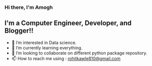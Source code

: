 ### Hi there, I'm Amogh 

## I'm a Computer Engineer, Developer, and Blogger!!

- 👀 I’m interested in Data science.
- 🌱 I’m currently learning everything.
- 💞️ I’m looking to collaborate on different python package repository.
- 📫 How to reach me using : rohitkawle810@gmail.com


<!---
amogh9594/amogh9594 is a ✨ special ✨ repository because its `README.md` (this file) appears on your GitHub profile.
You can click the Preview link to take a look at your changes.
--->
